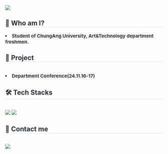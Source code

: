 <div align= "left">
    <div style="text-align: left;"> 
    <img src="https://capsule-render.vercel.app/api?type=transparent&color=fff2b3&height=120&text=Welcome%20🐥&animation=&fontColor=1c2931&fontSize=40" />
    </div>
    <div style="text-align: left;"> 
    <h2 style="border-bottom: 1px solid #d8dee4; color: #282d33;"> 🤔 Who am I? </h2>  
    <div style="font-weight: 700; font-size: 15px; text-align: left; color: #282d33;"> <li> Student of ChungAng University, Art&Technology department freshmen. </div> 
    </div>
    <div style="text-align: left;">
    <h2 style="border-bottom: 1px solid #d8dee4; color: #282d33;"> 🏫 Project </h2> <br> 
    <div style="font-weight: 700; font-size: 15px; text-align: left; color: #282d33;"> <li> Department Conference(24.11.16-17) </div> 
          </div>
    <div style="text-align: left;">
    <h2 style="border-bottom: 1px solid #d8dee4; color: #282d33;"> 🛠️ Tech Stacks </h2> <br> 
    <div style="margin: ; text-align: left;" "text-align: left;"> <img src="https://img.shields.io/badge/C++-00599C?style=for-the-badge&logo=C%2B%2B&logoColor=white">
          <img src="https://img.shields.io/badge/Python-3776AB?style=for-the-badge&logo=Python&logoColor=white">
          </div>
    </div>
    <div style="text-align: left;">
    <h2 style="border-bottom: 1px solid #d8dee4; color: #282d33;"> 📧 Contact me </h2> <br> 
    <div style="text-align: left;"> <a href=mailto:https://mail.google.com/mail/u/0/#inbox> <img src="https://img.shields.io/badge/Gmail-EA4335?style=for-the-badge&logo=Gmail&logoColor=white&link=mailto:https://mail.google.com/mail/u/0/#inbox"> </a>
          </div>  <br> 
    <div style="text-align: left;">  </div> 
    </div>
    
